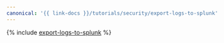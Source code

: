 ```yaml
---
canonical: '{{ link-docs }}/tutorials/security/export-logs-to-splunk'
---
```


{% include [export-logs-to-splunk](../../../_tutorials/security/export-logs-to-splunk.md) %}